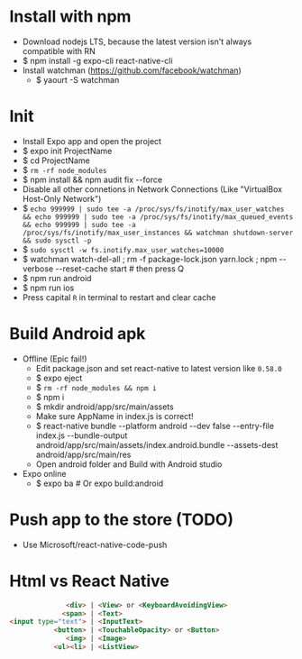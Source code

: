 Install with npm
=====
* Download nodejs LTS, because the latest version isn't always compatible with RN
* $ npm install -g expo-cli react-native-cli
* Install watchman (https://github.com/facebook/watchman)
    * $ yaourt -S watchman

Init
======
* Install Expo app and open the project
* $ expo init ProjectName
* $ cd ProjectName
* $ `rm -rf node_modules`
* $ npm install && npm audit fix --force
* Disable all other connetions in Network Connections (Like "VirtualBox Host-Only Network")
* $ `echo 999999 | sudo tee -a /proc/sys/fs/inotify/max_user_watches && echo 999999 | sudo tee -a /proc/sys/fs/inotify/max_queued_events && echo 999999 | sudo tee -a /proc/sys/fs/inotify/max_user_instances && watchman shutdown-server && sudo sysctl -p`
* $ `sudo sysctl -w fs.inotify.max_user_watches=10000`
* $ watchman watch-del-all ; rm -f package-lock.json yarn.lock ; npm --verbose --reset-cache start # then press Q
* $ npm run android
* $ npm run ios
* Press capital `R` in terminal to restart and clear cache

Build Android apk
=====
* Offline (Epic fail!)
    * Edit package.json and set react-native to latest version like `0.58.0`
    * $ expo eject
    * $ `rm -rf node_modules && npm i`
    * $ npm i
    * $ mkdir android/app/src/main/assets
    * Make sure AppName in index.js is correct!
    * $ react-native bundle --platform android --dev false --entry-file index.js --bundle-output android/app/src/main/assets/index.android.bundle --assets-dest android/app/src/main/res
    * Open android folder and Build with Android studio
* Expo online
    * $ expo ba # Or expo build:android

Push app to the store (TODO)
=====
* Use Microsoft/react-native-code-push

Html vs React Native
=====
```html
              <div> | <View> or <KeyboardAvoidingView>
             <span> | <Text>
<input type="text"> | <InputText>
           <button> | <TouchableOpacity> or <Button>
              <img> | <Image>
           <ul><li> | <ListView>
```
